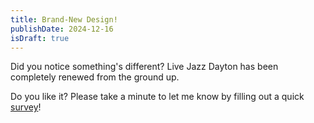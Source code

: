 ```yaml
---
title: Brand-New Design!
publishDate: 2024-12-16
isDraft: true
---
```


Did you notice something's different? Live Jazz Dayton has been completely renewed from the ground up. 

Do you like it? Please take a minute to let me know by filling out a quick [survey](/survey)!
